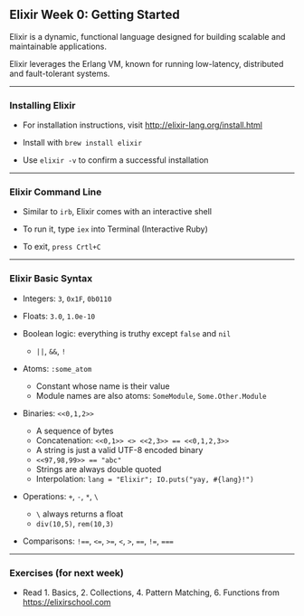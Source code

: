 ## Elixir Week 0: Getting Started

Elixir is a dynamic, functional language designed for building scalable and maintainable applications.

Elixir leverages the Erlang VM, known for running low-latency, distributed and fault-tolerant systems.

---

### Installing Elixir

* For installation instructions, visit http://elixir-lang.org/install.html

* Install with `brew install elixir`

* Use `elixir -v` to confirm a successful installation

---

### Elixir Command Line

* Similar to `irb`, Elixir comes with an interactive shell

* To run it, type `iex` into Terminal (Interactive Ruby)

* To exit, `press Crtl+C`

---

### Elixir Basic Syntax

* Integers: `3`, `0x1F`, `0b0110`

* Floats: `3.0`, `1.0e-10`

* Boolean logic: everything is truthy except `false` and `nil`
  * `||`, `&&`, `!`

* Atoms: `:some_atom`
  * Constant whose name is their value
  * Module names are also atoms: `SomeModule`, `Some.Other.Module`

* Binaries: `<<0,1,2>>`
  * A sequence of bytes
  * Concatenation: `<<0,1>> <> <<2,3>> == <<0,1,2,3>>`
  * A string is just a valid UTF-8 encoded binary
  * `<<97,98,99>> == "abc"`
  * Strings are always double quoted
  * Interpolation: `lang = "Elixir"; IO.puts("yay, #{lang}!")`

* Operations: `+`, `-`, `*`, `\`
  * `\` always returns a float
  * `div(10,5)`, `rem(10,3)`

* Comparisons: `!==`, `<=`, `>=`, `<`, `>`, `==`, `!=`, `===`
---

### Exercises (for next week)

* Read 1. Basics, 2. Collections, 4. Pattern Matching, 6. Functions from https://elixirschool.com

